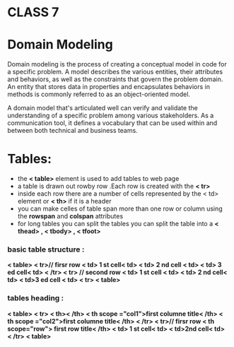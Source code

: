 # CLASS 7 

# Domain Modeling
Domain modeling is the process of creating a conceptual model in code for a specific problem. A model describes the various entities, their attributes and behaviors, as well as the constraints that govern the problem domain. An entity that stores data in properties and encapsulates behaviors in methods is commonly referred to as an object-oriented model.

A domain model that's articulated well can verify and validate the understanding of a specific problem among various stakeholders. As a communication tool, it defines a vocabulary that can be used within and between both technical and business teams.

# Tables:

- the <b> < table> </b> element is used to add tables to web page
- a table is drawn out rowby row .Each row is created with the <b> < tr></b>
- inside each row there are a number of cells  represented by the < td> element or  <b>< th> </b> if it is a header 
- you can make celles of table span more than one row or column using the <b> rowspan</b> and <b> colspan</b> attributes
- for long tables you can split the tables you can split the table into a <b> < thead> <b>, <b> < tbody> <b>, <b> < tfoot> <b>


### basic table structure :
< table>
< tr>// firsr row
< td> 1 st cell< td>
< td> 2 nd cell < td>
< td> 3 ed cell< td>
< /tr>
< tr> // second row
< td> 1 st cell < td>
< td> 2 nd cell< td>
< td>3 ed cell < td>
< tr>
< table>

### tables heading :
< table>
< tr>
< th>< /th>
< th scope ="col1">first columne title< /th>
< th scope ="col2">first columne title< /th>
< /tr>
< tr>// firsr row
< th scope="row"> first row title< /th>
< td> 1 st cell< td>
< td>2nd cell< td>
< /tr>
< table>

